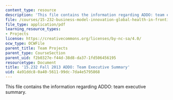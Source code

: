 ```yaml
---
content_type: resource
description: 'This file contains the information regarding ADDO: team executive summary.'
file: /courses/15-232-business-model-innovation-global-health-in-frontier-markets-fall-2013/4a91ddc80a40561199dc7da4e5795868_MIT15_232F13_t1_excsummary.pdf
file_type: application/pdf
learning_resource_types:
- Projects
license: https://creativecommons.org/licenses/by-nc-sa/4.0/
ocw_type: OCWFile
parent_title: Team Projects
parent_type: CourseSection
parent_uid: f2b0327e-f44d-38d8-da37-1fd506456195
resourcetype: Document
title: '15.232 Fall 2013 ADDO: Team Executive Summary'
uid: 4a91ddc8-0a40-5611-99dc-7da4e5795868
---
```

This file contains the information regarding ADDO: team executive summary.
